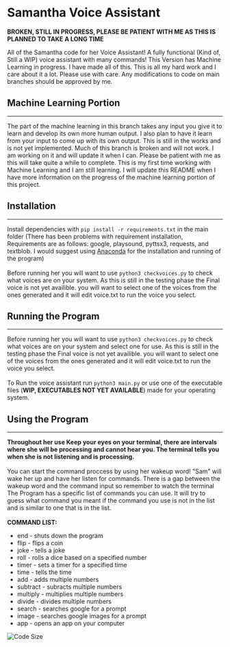 # Samantha Voice Assistant

**BROKEN, STILL IN PROGRESS, PLEASE BE PATIENT WITH ME AS THIS IS PLANNED TO TAKE A LONG TIME**

All of the Samantha code for her Voice Assistant! A fully functional (Kind of, Still a WIP) voice assistant with many commands! This Version has Machine Learning in progress. I have made all of this. This is all my hard work and I care about it a lot. Please use with care. Any modifications to code on main branches should be approved by me. 

## Machine Learning Portion
***
The part of the machine learning in this branch takes any input you give it to learn and develop its own more human output. I also plan to have it learn from your input to come up with its own output. This is still in the works and is not yet implemented. Much of this branch is broken and will not work. I am working on it and will update it when I can. Please be patient with me as this will take quite a while to complete. This is my first time working with Machine Learning and I am still learning. I will update this README when I have more information on the progress of the machine learning portion of this project.

## Installation
***
Install dependencies with ```pip install -r requirements.txt``` in the main folder (There has been problems with requirement installation, Requirements are as follows: google, playsound, pyttsx3, requests, and textblob. I would suggest using [Anaconda](https://www.anaconda.com/products/distribution "Anaconda Home") for the installation and running of the program)
<br /><br />
Before running her you will want to use ```python3 checkvoices.py``` to check what voices are on your system. As this is still in the testing phase the Final voice is not yet availible. you will want to select one of the voices from the ones generated and it will edit voice.txt to run the voice you select.

## Running the Program
***
Before running her you will want to use ```python3 checkvoices.py``` to check what voices are on your system and select one for use. As this is still in the testing phase the Final voice is not yet availible. you will want to select one of the voices from the ones generated and it will edit voice.txt to run the voice you select.
<br /><br />
To Run the voice assistant run ```python3 main.py``` or use one of the executable files (**WIP, EXECUTABLES NOT YET AVAILABLE**) made for your operating system.

## Using the Program
***
**Throughout her use Keep your eyes on your terminal, there are intervals where she will be processing and cannot hear you. The terminal tells you when she is not listening and is processing.** 
<br /><br />
You can start the command proccess by using her wakeup word! "Sam" will wake her up and have her listen for commands. There is a gap between the wakeup word and the command input so remember to watch the terminal The Program has a specific list of commands you can use. It will try to guess what command you meant if the command you use is not in the list and is similar to one that is in the list.
<br /><br />
**COMMAND LIST:**
* end - shuts down the program
* flip - flips a coin
* joke - tells a joke
* roll - rolls a dice based on a specified number
* timer - sets a timer for a specified time
* time - tells the time
* add - adds multiple numbers
* subtract - subracts multiple numbers
* multiply - multiplies multiple numbers
* divide - divides multiple numbers
* search - searches google for a prompt
* image - searches google images for a prompt
* app - opens an app on your computer

![Code Size](https://img.shields.io/github/languages/code-size/SpectraDevTeam/SamanthaVA_ML) ![]()